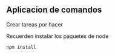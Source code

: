 ## Aplicacion de comandos


Crear tareas por hacer


Recuerden instalar los paquetes de node


```
npm install
```